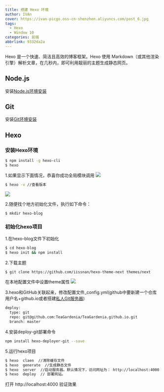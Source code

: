 ```yaml
---
title: 搭建 Hexo 环境
author: IVAn
cover: https://ivan-picgo.oss-cn-shenzhen.aliyuncs.com/post_6.jpg
tags:
  - Hexo
  - Window 10
categories: 前端
abbrlink: 9332da2a
---
```

Hexo 是一个快速、简洁且高效的博客框架。Hexo 使用 Markdown（或其他渲染引擎）解析文章，在几秒内，即可利用靓丽的主题生成静态网页。

## Node.js
  安装[Node.js环境安装](https://www.ivan.fun/2019/12/04/%E6%90%AD%E5%BB%BANode.js%E7%8E%AF%E5%A2%83/ "Node.js环境安装")

## Git
  安装[Git环境安装](https://www.ivan.fun/2019/12/04/%E6%90%AD%E5%BB%BAGit%E7%8E%AF%E5%A2%83/ "Git环境安装")
## Hexo

### 安装Hexo环境
  ``` bash
  $ npm install -g hexo-cli
  $ hexo
  ```
  1.如果显示下面情况，恭喜你成功全局模块调用
  ![](http://blog.famuzhe.cn/qianduan/hexo/9332da2a/hexo1.jpg)

  ``` bash
  $ hexo -v //查看版本
  ```
 ![](http://blog.famuzhe.cn/qianduan/hexo/9332da2a/hexo2.jpg)

  2.随便找个地方初始化文件，执行如下命令：
  ``` bash
  $ mkdir hexo-blog
  ```

  ### 初始化hexo项目
  1.在hexo-blog文件下初始化
  ``` bash
  $ cd hexo-blog
  $ hexo init && npm install
  ```

  2.下载主题
  ``` bash 
  $ git clone https://github.com/iissnan/hexo-theme-next themes/next
  ```
  在本地配置文件中设置theme属性
![](http://blog.famuzhe.cn/qianduan/hexo/9332da2a/hexo3.jpg)

  3.hexo和GitHub关联起来，修改配置文件_config.yml(github中要新建一个仓库用户名+github.io或者搭建[私人Git服务器](http://www.famuzhe.cn/p/c8814d8f/ "私人Git服务器"))
  ``` bash
  deploy:
    type: git
    repo: git@github.com:TeaGardenia/TeaGardenia.github.io.git
    branch: master
  ```
  4.安装deploy-git部署命令
  ``` bash
  npm install hexo-deployer-git --save
  ```


  5.运行hexo项目
  ``` bash
  $ hexo  claen  //清除缓存文件
  $ hexo  generate  //生成静态文件
  $ hexo  server  //启动服务器。默认情况下，访问网址为： http://localhost:4000
  $ hexo  deploy  // 部署网站。
  ```
  打开  http://localhost:4000  验证效果
